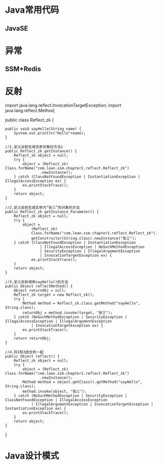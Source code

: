 Java常用代码
==

JavaSE
--
# 异常






SSM+Redis
--
# 反射
import java.lang.reflect.InvocationTargetException;
import java.lang.reflect.Method;

public class Reflect_zk {
	
	public void sayHello(String name) {
		System.out.println("Hello"+name);
	}
	
	//1.定义反射生成无参对象的方法s
	public Reflect_zk getInstance() {
		Reflect_zk object = null;
		try {
			object = (Reflect_zk) Class.forName("com.lean.ssm.chapter2.reflect.Reflect_zk")
					.newInstance();
		} catch (ClassNotFoundException | InstantiationException | IllegalAccessException ex) {
			ex.printStackTrace();
		}
		return object;
	}
	
	//2.定义反射生成实参为“张三”的对象的方法
	public Reflect_zk getInstance_Parameter() {
		Reflect_zk object = null;
	    try {
	        object = 
	            (Reflect_zk) 
	            Class.forName("com.lean.ssm.chapter2.reflect.Reflect_zk").
	            getConstructor(String.class).newInstance("张三");
	    } catch (ClassNotFoundException | InstantiationException 
	                | IllegalAccessException | NoSuchMethodException 
	                | SecurityException | IllegalArgumentException 
	                | InvocationTargetException ex) {
	            ex.printStackTrace();
	    }
	    return object;
	}
	
	//3.定义反射调用sayHello()的方法
	public Object reflectMethod() {
		Object returnObj = null;
		Reflect_zk target = new Reflect_zk();
		try {
			Method method = Reflect_zk.class.getMethod("sayHello", String.class);
			returnObj = method.invoke(target, "张三");
		} catch (NoSuchMethodException | SecurityException | IllegalAccessException | IllegalArgumentException
				| InvocationTargetException ex) {
			ex.printStackTrace();
		}
		return returnObj;
	}
	
	//4.将1和3结合到一起
	public Object reflect() {
		Reflect_zk object = null;
		try {
			object = (Reflect_zk) Class.forName("com.lean.ssm.chapter2.reflect.Reflect_zk")
					.newInstance();
			Method method = object.getClass().getMethod("sayHello", String.class);
			method.invoke(object, "张三");
		} catch (NoSuchMethodException | SecurityException | ClassNotFoundException | IllegalAccessException
				| IllegalArgumentException | InvocationTargetException | InstantiationException ex) {
			ex.printStackTrace();
		}
		return object;
	}
}

# Java设计模式
